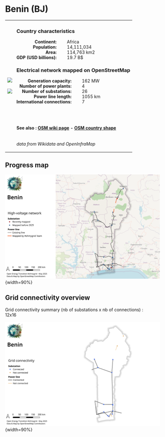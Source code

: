 # Benin (BJ)

<table width="90%">
<tr>
<td>
<img src="https://upload.wikimedia.org/wikipedia/commons/0/0a/Flag_of_Benin.svg" width="250">
<br><br>
<img src="https://upload.wikimedia.org/wikipedia/commons/0/01/Benin_%28orthographic_projection_with_inset%29.svg" width="250"></td>
<td>
<h3>Country characteristics</h3>
<div style="display: inline-block;text-align:right;margin-right:30px;font-weight: bold;">
Continent:<br>Population:<br>Area:<br>GDP (USD billions):
</div>
<div style="display: inline-block;">
Africa<br>14,111,034<br>114,763 km2<br>19.7 B$
</div>
<h3>Electrical network mapped on OpenStreetMap</h3>
<div style="display: inline-block;text-align:right;margin-right:30px;font-weight: bold;">Generation capacity:<br>
Number of power plants:<br>
Number of substations:<br>
Power line length:<br>
International connections:<br>
</div>
<div style="display: inline-block;">162 MW<br>
4<br>
26<br>
1055 km<br>
7<br>
</div>

<br><br><h4>See also :
<a href="https://wiki.openstreetmap.org/wiki/Power_networks/Benin" target="_blank">OSM wiki page</a> -
<a href="https://openstreetmap.org/relation/192784" target="_blank">OSM country shape</a>
</h4>

<br><i>data from Wikidata and OpenInfraMap</i>
</td>
</tr>
</table>


## Progress map

![Map](../images/maps_countries/BJ/high-voltage-network.png){width=90%}



## Grid connectivity overview

Grid connectivity summary (nb of substations x nb of connections) :<br>12x16

![Map](../images/maps_countries/BJ/grid-connectivity.png){width=90%}

